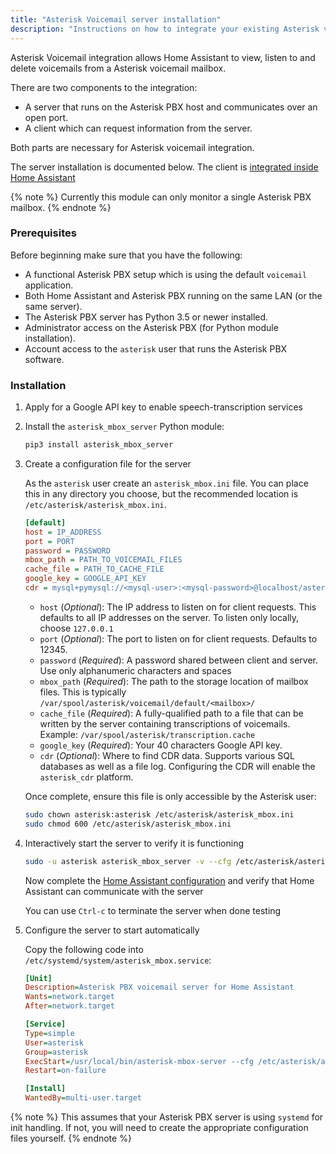 ```yaml
---
title: "Asterisk Voicemail server installation"
description: "Instructions on how to integrate your existing Asterisk voicemail within Home Assistant."
---
```


Asterisk Voicemail integration allows Home Assistant to view, listen to and delete voicemails from a Asterisk voicemail mailbox.

There are two components to the integration:

- A server that runs on the Asterisk PBX host and communicates over an open port.
- A client which can request information from the server.

Both parts are necessary for Asterisk voicemail integration.

The server installation is documented below. The client is [integrated inside Home Assistant](/integrations/asterisk_mbox)

{% note %}
Currently this module can only monitor a single Asterisk PBX mailbox.
{% endnote %}

### Prerequisites

Before beginning make sure that you have the following:

- A functional Asterisk PBX setup which is using the default `voicemail` application.
- Both Home Assistant and Asterisk PBX running on the same LAN (or the same server).
- The Asterisk PBX server has Python 3.5 or newer installed.
- Administrator access on the Asterisk PBX (for Python module installation).
- Account access to the `asterisk` user that runs the Asterisk PBX software.

### Installation

1. Apply for a Google API key to enable speech-transcription services

2. Install the `asterisk_mbox_server` Python module:

   ```bash
   pip3 install asterisk_mbox_server
   ```

3. Create a configuration file for the server

   As the `asterisk` user create an `asterisk_mbox.ini` file. You can place this in any directory you choose, but the recommended location is `/etc/asterisk/asterisk_mbox.ini`.

   ```ini
   [default]
   host = IP_ADDRESS 
   port = PORT
   password = PASSWORD
   mbox_path = PATH_TO_VOICEMAIL_FILES
   cache_file = PATH_TO_CACHE_FILE
   google_key = GOOGLE_API_KEY
   cdr = mysql+pymysql://<mysql-user>:<mysql-password>@localhost/asterisk/cdr

   ```

   - `host` (*Optional*): The IP address to listen on for client requests. This defaults to all IP addresses on the server. To listen only locally, choose `127.0.0.1`
   - `port` (*Optional*): The port to listen on for client requests. Defaults to 12345.
   - `password` (*Required*): A password shared between client and server.  Use only alphanumeric characters and spaces
   - `mbox_path` (*Required*): The path to the storage location of mailbox files. This is typically `/var/spool/asterisk/voicemail/default/<mailbox>/`
   - `cache_file` (*Required*): A fully-qualified path to a file that can be written by the server containing transcriptions of voicemails. Example: `/var/spool/asterisk/transcription.cache`
   - `google_key` (*Required*): Your 40 characters Google API key.
   - `cdr` (*Optional*): Where to find CDR data. Supports various SQL databases as well as a file log.  Configuring the CDR will enable the `asterisk_cdr` platform.

   Once complete, ensure this file is only accessible by the Asterisk user:

   ```bash
   sudo chown asterisk:asterisk /etc/asterisk/asterisk_mbox.ini
   sudo chmod 600 /etc/asterisk/asterisk_mbox.ini
   ```

4. Interactively start the server to verify it is functioning

   ```bash
   sudo -u asterisk asterisk_mbox_server -v --cfg /etc/asterisk/asterisk_mbox.ini
   ```

   Now complete the [Home Assistant configuration](/integrations/asterisk_mbox) and verify that Home Assistant can communicate with the server

   You can use `Ctrl-c` to terminate the server when done testing

5. Configure the server to start automatically

   Copy the following code into `/etc/systemd/system/asterisk_mbox.service`:
   ```ini
   [Unit]
   Description=Asterisk PBX voicemail server for Home Assistant
   Wants=network.target
   After=network.target

   [Service]
   Type=simple
   User=asterisk
   Group=asterisk
   ExecStart=/usr/local/bin/asterisk-mbox-server --cfg /etc/asterisk/asterisk_mbox.ini
   Restart=on-failure

   [Install]
   WantedBy=multi-user.target
   ```

{% note %}
This assumes that your Asterisk PBX server is using `systemd` for init handling. If not, you will need to create the appropriate configuration files yourself.
{% endnote %}
